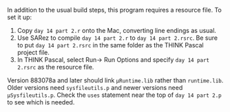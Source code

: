 In addition to the usual build steps, this program requires a resource file.
To set it up:

1. Copy `day 14 part 2.r` onto the Mac, converting line endings as usual.
2. Use SARez to compile `day 14 part 2.r` to `day 14 part 2.rsrc`. Be sure to
   put `day 14 part 2.rsrc` in the same folder as the THINK Pascal project file.
3. In THINK Pascal, select Run-> Run Options and specify `day 14 part 2.rsrc`
   as the resource file.

Version 883078a and later should link `µRuntime.lib` rather than `runtime.lib`.
Older versions need `sysfileutils.p` and newer versions need `µSysfileutils.p`.
Check the `uses` statement near the top of `day 14 part 2.p` to see which is
needed.